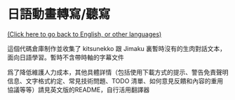 日語動畫轉寫/聽寫
=================

[(Click here to go back to English, or other languages)](README.md)

這個代碼倉庫制作並收集了 kitsunekko 跟 Jimaku 裏暫時沒有的生肉對話文本，面向日語學習。暫時不含帶時軸的字幕文件

爲了降低維護人力成本，其他具體詳情（包括使用下載方式的提示、警告免責聲明信息、文字格式約定、常見技術問題、TODO 清單、如何意見反饋和內容的重用協議等等）請見英文版的README，自行活用翻譯器
